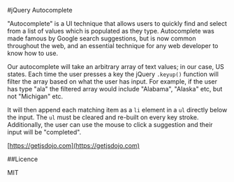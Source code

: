 #jQuery Autocomplete

"Autocomplete" is a UI technique that allows users to quickly find and select from a list of values which is populated as they type. Autocomplete was made famous by Google search suggestions, but is now common throughout the web, and an essential technique for any web developer to know how to use.

Our autocomplete will take an arbitrary array of text values; in our case, US states. Each time the user presses a key the jQuery `.keyup()` function will filter the array based on what the user has input. For example, if the user has type "ala" the filtered array would include "Alabama", "Alaska" etc, but not "Michigan" etc.

It will then append each matching item as a `li` element in a `ul` directly below the input. The `ul` must be cleared and re-built on every key stroke. Additionally, the user can use the mouse to click a suggestion and their input will be "completed".

[https://getjsdojo.com](https://getjsdojo.com)

##Licence

MIT